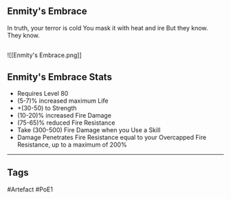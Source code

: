 ## Enmity's Embrace
In truth, your terror is cold
You mask it with heat and ire
But they know.
They know.
##
![[Enmity's Embrace.png]]
## Enmity's Embrace Stats
- Requires Level 80
- (5-7)% increased maximum Life
- +(30-50) to Strength
- (10-20)% increased Fire Damage
- (75-65)% reduced Fire Resistance
- Take (300-500) Fire Damage when you Use a Skill
- Damage Penetrates Fire Resistance equal to your Overcapped Fire Resistance, up to a maximum of 200%


---
## Tags
#Artefact
#PoE1